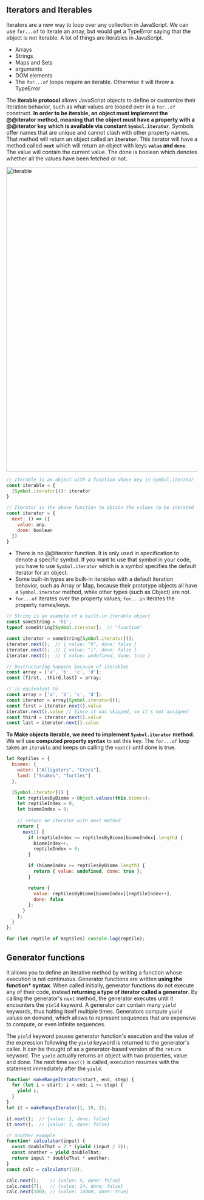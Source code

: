 ## Iterators and Iterables
Iterators are a new way to loop over any collection in JavaScript. We can use `for...of` to iterate an array, but would get a TypeError saying that the object is not iterable. A lot of things are iterables in JavaScript. 
- Arrays
- Strings
- Maps and Sets
- arguments
- DOM elements
- The `for...of` loops require an iterable. Otherwise it will throw a TypeError

The **iterable protocol** allows JavaScript objects to define or customize their iteration behavior, such as what values are looped over in a `for..of` construct. **In order to be iterable, an object must implement the @@iterator method, meaning that the object must have a property with a @@iterator key which is available via constant `Symbol.iterator`**. Symbols offer names that are unique and cannot clash with other property names. That method will return an object called an **`iterator`**. This iterator will have a method called **`next`** which will return an object with keys **`value` and `done`**. The value will contain the current value. The done is boolean which denotes whether all the values have been fetched or not.

<img alt="iterable" src="https://cdn.nlark.com/yuque/0/2019/png/398686/1562722299404-0f072011-8ba6-4e24-938a-2a159cf60afa.png" width="800">  

```javascript
// Iterable is an object with a function whose key is Symbol.iterator
const iterable = {
  [Symbol.iterator](): iterator
}

// Iterator is the above function to obtain the values to be iterated
const iterator = {
  next: () => ({
    value: any,
    done: boolean
  })
}
```

- There is no @@iterator function. It is only used in specification to denote a specific symbol. If you want to use that symbol in your code, you have to use `Symbol.iterator` which is a symbol specifies the default iterator for an object. 
- Some built-in types are built-in iterables with a default iteration behavior, such as Array or Map, because their prototype objects all have a `Symbol.iterator` method, while other types (such as Object) are not.
- `for...of` iterates over the property values; `for...in` iterates the property names/keys.

```javascript
// String is an example of a built-in iterable object
const someString = 'hi';
typeof someString[Symbol.iterator];  // "function"

const iterator = someString[Symbol.iterator]();
iterator.next();  // { value: "h", done: false }
iterator.next();  // { value: "i", done: false }
iterator.next();  // { value: undefined, done: true }

// Destructuring happens because of iterables
const array = ['a', 'b', 'c', 'd'];
const [first, ,third,last] = array;

// is equivalent to
const array = ['a', 'b', 'c', 'd'];
const iterator = array[Symbol.iterator]();
const first = iterator.next().value
iterator.next().value // Since it was skipped, so it's not assigned
const third = iterator.next().value
const last = iterator.next().value
```

**To Make objects iterable, we need to implement `Symbol.iterator` method.** We will use **computed property syntax** to set this key. The `for...of` loop takes an `iterable` and keeps on calling the `next()` until done is true.

```javascript
let Reptiles = {
  biomes: {
    water: ["Alligators", "Crocs"],
    land: ["Snakes", "Turtles"]
  },

  [Symbol.iterator]() {
    let reptilesByBiome = Object.values(this.biomes);
    let reptileIndex = 0;
    let biomeIndex = 0;
    
    // return an iterator with next method
    return {
      next() {
        if (reptileIndex >= reptilesByBiome[biomeIndex].length) {
          biomeIndex++;
          reptileIndex = 0;
        }

        if (biomeIndex >= reptilesByBiome.length) {
          return { value: undefined, done: true };
        }

        return {
          value: reptilesByBiome[biomeIndex][reptileIndex++],
          done: false
        };
      }
    };
  }
};

for (let reptile of Reptiles) console.log(reptile);
```

## Generator functions
It allows you to define an iterative method by writing a function whose execution is not continuous. Generator functions are written **using the function\* syntax**. When called initially, generator functions do not execute any of their code, instead **returning a type of iterator called a generator**. By calling the generator's `next` method, the generator executes until it encounters the `yield` keyword. A generator can contain many `yield` keywords, thus halting itself multiple times. Generators compute `yield` values on demand, which allows to represent sequences that are expensive to compute, or even infinite sequences.

The `yield` keyword pauses generator function's execution and the value of the expression following the `yield` keyword is returned to the generator's caller. It can be thought of as a generator-based version of the `return` keyword. The `yield` actually returns an object with two properties, value and done. The next time `next()` is called, execution resumes with the statement immediately after the `yield`.

```javascript
function* makeRangeIterator(start, end, step) {
  for (let i = start; i < end; i += step) {
    yield i;
  }
}
let it = makeRangeIterator(1, 10, 2);

it.next();  // {value: 1, done: false}
it.next();  // {value: 3, done: false}

// another example
function* calculator(input) {
  const doubleThat = 2 * (yield (input / 2));
  const another = yield doubleThat;
  return input * doubleThat * another;
}
const calc = calculator(10);

calc.next();    // {value: 5, done: false}
calc.next(7);   // {value: 14, done: false}
calc.next(100); // {value: 14000, done: true}
```
